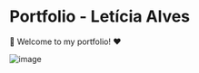 # Portfolio - Letícia Alves

👋 Welcome to my portfolio! ❤️

![image](https://github.com/user-attachments/assets/f316d650-8a9f-4412-97a5-7a82d4357011)
